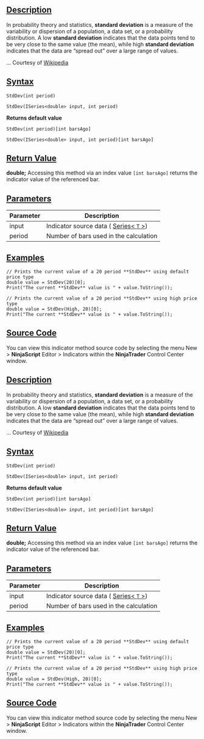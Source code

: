 ## [Description](https://developer.ninjatrader.com/docs/desktop/standard_deviation_stddev\#description)

In probability theory and statistics, **standard deviation** is a measure of the variability or dispersion of a population, a data set, or a probability distribution. A low **standard deviation** indicates that the data points tend to be very close to the same value (the mean), while high **standard deviation** indicates that the data are “spread out” over a large range of values.

... Courtesy of [Wikipedia](https://en.wikipedia.org/wiki/Standard_deviation)

## [Syntax](https://developer.ninjatrader.com/docs/desktop/standard_deviation_stddev\#syntax)

`StdDev(int period)`

`StdDev(ISeries<double> input, int period)`

**Returns default value**

`StdDev(int period)[int barsAgo]`

`StdDev(ISeries<double> input, int period)[int barsAgo]`

## [Return Value](https://developer.ninjatrader.com/docs/desktop/standard_deviation_stddev\#return-value)

**double;** Accessing this method via an index value `[int barsAgo]` returns the indicator value of the referenced bar.

## [Parameters](https://developer.ninjatrader.com/docs/desktop/standard_deviation_stddev\#parameters)

| Parameter | Description |
| --- | --- |
| input | Indicator source data ( [Series< `T` >](https://developer.ninjatrader.com/docs/desktop/seriest)) |
| period | Number of bars used in the calculation |

## [Examples](https://developer.ninjatrader.com/docs/desktop/standard_deviation_stddev\#examples)

```jsx-150469391 csharp
// Prints the current value of a 20 period **StdDev** using default price type
double value = StdDev(20)[0];
Print("The current **StdDev** value is " + value.ToString());

// Prints the current value of a 20 period **StdDev** using high price type
double value = StdDev(High, 20)[0];
Print("The current **StdDev** value is " + value.ToString());

```

## [Source Code](https://developer.ninjatrader.com/docs/desktop/standard_deviation_stddev\#source-code)

You can view this indicator method source code by selecting the menu New > **NinjaScript** Editor > Indicators within the **NinjaTrader** Control Center window.

## [Description](https://developer.ninjatrader.com/docs/desktop/standard_deviation_stddev\#description)

In probability theory and statistics, **standard deviation** is a measure of the variability or dispersion of a population, a data set, or a probability distribution. A low **standard deviation** indicates that the data points tend to be very close to the same value (the mean), while high **standard deviation** indicates that the data are “spread out” over a large range of values.

... Courtesy of [Wikipedia](https://en.wikipedia.org/wiki/Standard_deviation)

## [Syntax](https://developer.ninjatrader.com/docs/desktop/standard_deviation_stddev\#syntax)

`StdDev(int period)`

`StdDev(ISeries<double> input, int period)`

**Returns default value**

`StdDev(int period)[int barsAgo]`

`StdDev(ISeries<double> input, int period)[int barsAgo]`

## [Return Value](https://developer.ninjatrader.com/docs/desktop/standard_deviation_stddev\#return-value)

**double;** Accessing this method via an index value `[int barsAgo]` returns the indicator value of the referenced bar.

## [Parameters](https://developer.ninjatrader.com/docs/desktop/standard_deviation_stddev\#parameters)

| Parameter | Description |
| --- | --- |
| input | Indicator source data ( [Series< `T` >](https://developer.ninjatrader.com/docs/desktop/seriest)) |
| period | Number of bars used in the calculation |

## [Examples](https://developer.ninjatrader.com/docs/desktop/standard_deviation_stddev\#examples)

```jsx-150469391 csharp
// Prints the current value of a 20 period **StdDev** using default price type
double value = StdDev(20)[0];
Print("The current **StdDev** value is " + value.ToString());

// Prints the current value of a 20 period **StdDev** using high price type
double value = StdDev(High, 20)[0];
Print("The current **StdDev** value is " + value.ToString());

```

## [Source Code](https://developer.ninjatrader.com/docs/desktop/standard_deviation_stddev\#source-code)

You can view this indicator method source code by selecting the menu New > **NinjaScript** Editor > Indicators within the **NinjaTrader** Control Center window.